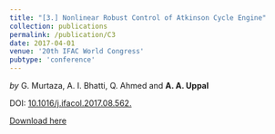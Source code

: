 ```yaml
---
title: "[3.] Nonlinear Robust Control of Atkinson Cycle Engine"
collection: publications
permalink: /publication/C3
date: 2017-04-01
venue: '20th IFAC World Congress' 
pubtype: 'conference'
---
```

*by* G. Murtaza, A. I. Bhatti, Q. Ahmed and **A. A. Uppal**

DOI: [10.1016/j.ifacol.2017.08.562.](https://doi.org/10.1016/j.ifacol.2017.08.562)

[Download here](https://aauppal.github.io/files/C3.pdf)
